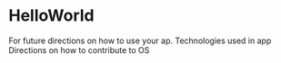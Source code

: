 # HelloWorld

For future directions on how to use your ap.
Technologies used in app
Directions on how to contribute to OS
